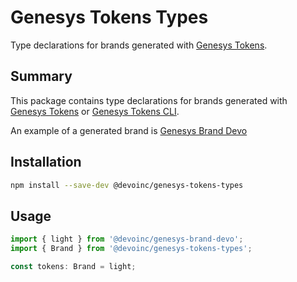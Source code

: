 # Genesys Tokens Types

Type declarations for brands generated with
[Genesys Tokens](https://www.npmjs.com/package/@devoinc/genesys-tokens).

## Summary

This package contains type declarations for brands generated with
[Genesys Tokens](https://www.npmjs.com/package/@devoinc/genesys-tokens) or
[Genesys Tokens CLI](https://www.npmjs.com/package/@devoinc/genesys-tokens-cli).

An example of a generated brand is
[Genesys Brand Devo](https://www.npmjs.com/package/@devoinc/genesys-brand-devo)

## Installation

```bash
npm install --save-dev @devoinc/genesys-tokens-types
```

## Usage

```typescript
import { light } from '@devoinc/genesys-brand-devo';
import { Brand } from '@devoinc/genesys-tokens-types';

const tokens: Brand = light;
```
